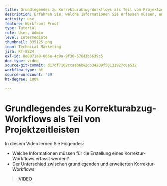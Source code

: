 ```yaml
---
title: Grundlegendes zu Korrekturabzug-Workflows als Teil von Projektzeitleisten
description: Erfahren Sie, welche Informationen Sie erfassen müssen, um einen Korrektur-Workflow zu erstellen, und lernen Sie den Unterschied zwischen einfachen und erweiterten Korrektur-Workflows in [!DNL  Workfront]kennen.
activity: use
feature: Workfront Proof
type: Tutorial
role: User, Admin
level: Intermediate
thumbnail: 335125.png
team: Technical Marketing
jira: KT-8824
exl-id: 8e8871a8-866e-4c9a-9f30-578d3b5639c5
doc-type: video
source-git-commit: d17df7162ccaab6b62db34209f50131927c0a532
workflow-type: ht
source-wordcount: '59'
ht-degree: 100%

---
```


# Grundlegendes zu Korrekturabzug-Workflows als Teil von Projektzeitleisten

In diesem Video lernen Sie Folgendes:

* Welche Informationen müssen für die Erstellung eines Korrektur-Workflows erfasst werden?
* Der Unterschied zwischen grundlegenden und erweiterten Korrektur-Workflows

>[!VIDEO](https://video.tv.adobe.com/v/335125/?quality=12&learn=on&enablevpops)



